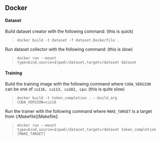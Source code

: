 
## Docker


#### Dataset
Build dataset creator with the following command: (this is quick)
> ```docker build -t dataset -f dataset.Dockerfile .```

Run dataset collector with the following command: (this is slow)
> `docker run --mount type=bind,source=$(pwd)/dataset,target=/dataset dataset`

#### Training

Build the training image with the following command where `CUDA_VERSION` can be one of `cu116, cu113, cu102, cpu`: (this is quite slow)
> `docker build -t token_completion . --build_arg CUDA_VERSION=cu116`

Run the trainer with the following command where `MAKE_TARGET` is a target from (/Makefile)[Makefile]: 
> `docker run --mount type=bind,source=$(pwd)/dataset,target=/dataset token_completion [MAKE_TARGET]`
